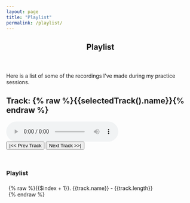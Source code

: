 ```yaml
---
layout: page
title: "Playlist"
permalink: /playlist/
---
```


<script src="//ajax.googleapis.com/ajax/libs/angularjs/1.2.25/angular.min.js"></script>
<script src="/javascripts/playlist.js"></script>

<style>
	.active{
			background-color: #b7b7b7;
	}
	.prev {
		height: 56px;
		width: 56px;
		background: url(/images/controls.jpg) -56px -112px;
	}
	.next {
		height: 56px;
		width: 56px;
		background: url(/images/controls.jpg) -112px -112px;
	}
	.left{
		float:left;
	}
	.clear
	{
		clear:both;
	}
	.playlist ul{
		list-style: none;
		padding: 3px;
		margin: 3px;
	}
	.playlist ul{
		width: 400px;
	}
	
	.playlist ul li.track{
		cursor:pointer;
		padding-bottom : 3px;
		padding-top: 3px;
	}
	
	#extra-controls{
		width:300px;
		vertical-align: center;
		padding-bottom: 30px;
		//border: 1px solid red;
	}
	
</style>

<article class="hentry" role="article">
	<header><h1 class="entry-title">Playlist</h1></header>
	<div class="entry-content">
		<p>Here is a list of some of the recordings I've made during my practice sessions.</p>
		<div class="playlist" ng-app="playListApp" ng-controller="playListController">
			<h2>Track: {% raw %}{{selectedTrack().name}}{% endraw %}</h2>
			<audio preload="false" id="playlist-audio" controls="controls" width="300"></audio>
			<div id="extra-controls">
				<button id="btnPrev" class="ctrlbtn" ng-click="previous()">|&lt;&lt; Prev Track</button> 
				<button id="btnNext" class="ctrlbtn" ng-click="next()">Next Track &gt;&gt;|</button>
			</div>
			<h3>Playlist</h3>
			<ul>
				<li class="track" ng-repeat="track in tracks" ng-class="{active:selectedIndex == $index}" ng-click="loadTrack($index)">
					{% raw %}{{$index + 1}}. {{track.name}} - {{track.length}}{% endraw %}
				</li>
			</ul>
		</div>
	</div>
</article>


